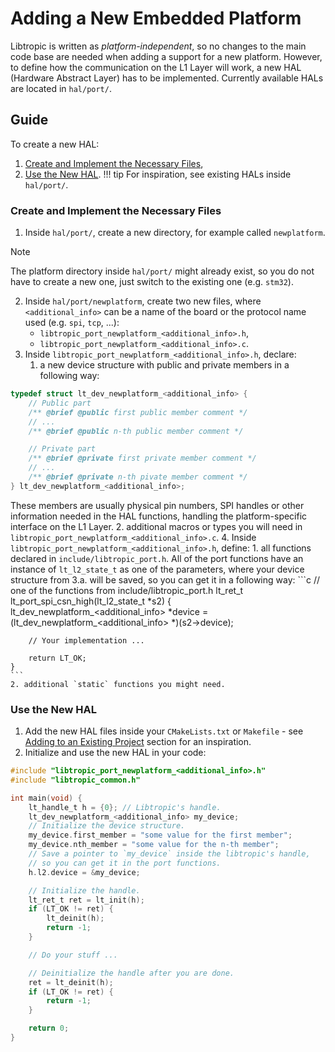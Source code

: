 # Adding a New Embedded Platform
Libtropic is written as *platform-independent*, so no changes to the main code base are needed when adding a support for a new platform. However, to define how the communication on the L1 Layer will work, a new HAL (Hardware Abstract Layer) has to be implemented. Currently available HALs are located in `hal/port/`.

## Guide
To create a new HAL:

1. [Create and Implement the Necessary Files](#create-and-implement-the-necessary-files),
2. [Use the New HAL](#use-the-new-hal).
!!! tip
    For inspiration, see existing HALs inside `hal/port/`.

### Create and Implement the Necessary Files
1. Inside `hal/port/`, create a new directory, for example called `newplatform`.
> [!NOTE]
> The platform directory inside `hal/port/` might already exist, so you do not have to create a new one, just switch to the existing one (e.g. `stm32`).
2. Inside `hal/port/newplatform`, create two new files, where `<additional_info>` can be a name of the board or the protocol name used (e.g. `spi`, `tcp`, ...):
    - `libtropic_port_newplatform_<additional_info>.h`,
    - `libtropic_port_newplatform_<additional_info>.c`.
3. Inside `libtropic_port_newplatform_<additional_info>.h`, declare:
    1. a new device structure with public and private members in a following way:
```c
typedef struct lt_dev_newplatform_<additional_info> {
    // Public part
    /** @brief @public first public member comment */
    // ...
    /** @brief @public n-th public member comment */

    // Private part
    /** @brief @private first private member comment */
    // ...
    /** @brief @private n-th pivate member comment */
} lt_dev_newplatform_<additional_info>;
```
These members are usually physical pin numbers, SPI handles or other information needed in the HAL functions, handling the platform-specific interface on the L1 Layer.
    2. additional macros or types you will need in `libtropic_port_newplatform_<additional_info>.c`.
4. Inside `libtropic_port_newplatform_<additional_info>.h`, define:
    1. all functions declared in `include/libtropic_port.h`. All of the port functions have an instance of `lt_l2_state_t` as one of the parameters, where your device structure from 3.a. will be saved, so you can get it in a following way:
    ```c
    // one of the functions from include/libtropic_port.h
    lt_ret_t lt_port_spi_csn_high(lt_l2_state_t *s2)
    {
        lt_dev_newplatform_<additional_info> *device =
            (lt_dev_newplatform_<additional_info> *)(s2->device);
        
        // Your implementation ...
        
        return LT_OK;
    }
    ```
    2. additional `static` functions you might need.

### Use the New HAL

1. Add the new HAL files inside your `CMakeLists.txt` or `Makefile` - see [Adding to an Existing Project](../get_started/integrating_libtropic/adding_to_project.md) section for an inspiration.
2. Initialize and use the new HAL in your code:
```c
#include "libtropic_port_newplatform_<additional_info>.h"
#include "libtropic_common.h"

int main(void) {
    lt_handle_t h = {0}; // Libtropic's handle.
    lt_dev_newplatform_<additional_info> my_device;
    // Initialize the device structure.
    my_device.first_member = "some value for the first member";
    my_device.nth_member = "some value for the n-th member";
    // Save a pointer to `my_device` inside the libtropic's handle,
    // so you can get it in the port functions.
    h.l2.device = &my_device;

    // Initialize the handle.
    lt_ret_t ret = lt_init(h);
    if (LT_OK != ret) {
        lt_deinit(h);
        return -1;
    }

    // Do your stuff ...

    // Deinitialize the handle after you are done.
    ret = lt_deinit(h);
    if (LT_OK != ret) {
        return -1;
    }

    return 0;
}
```
